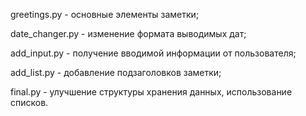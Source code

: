 greetings.py - основные элементы заметки;

date_changer.py - изменение формата выводимых дат;

add_input.py - получение вводимой информации от пользователя;

add_list.py - добавление подзаголовков заметки;

final.py - улучшение структуры хранения данных, использование списков.